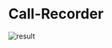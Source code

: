 # Call-Recorder


![result](https://github.com/pavan555/Call-Recorder/blob/master/media/record.gif)
